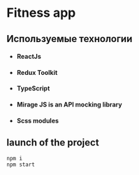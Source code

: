 # Fitness app

## Используемые технологии
* #### ReactJs
* #### Redux Toolkit
* #### TypeScript
* #### Mirage JS is an API mocking library
* #### Scss modules

## launch of the project
`npm i` \
`npm start`
